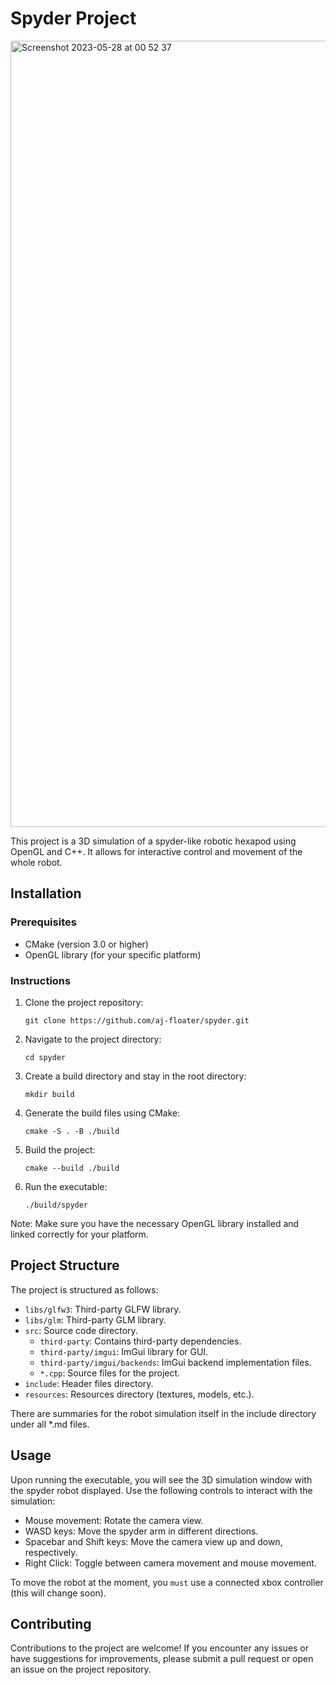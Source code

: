 # Spyder Project

<img width="1258" alt="Screenshot 2023-05-28 at 00 52 37" src="https://github.com/aj-floater/Spyder/assets/80073564/b19124f6-5ea1-4aed-b1f3-4fa58abffb8e">

This project is a 3D simulation of a spyder-like robotic hexapod using OpenGL and C++. It allows for interactive control and movement of the whole robot.

## Installation

### Prerequisites
- CMake (version 3.0 or higher)
- OpenGL library (for your specific platform)

### Instructions

1. Clone the project repository:
   ```
   git clone https://github.com/aj-floater/spyder.git
   ```

2. Navigate to the project directory:
   ```
   cd spyder
   ```

3. Create a build directory and stay in the root directory:
   ```
   mkdir build
   ```

4. Generate the build files using CMake:
   ```
   cmake -S . -B ./build
   ```

5. Build the project:
   ```
   cmake --build ./build
   ```

6. Run the executable:
   ```
   ./build/spyder
   ```

Note: Make sure you have the necessary OpenGL library installed and linked correctly for your platform.

## Project Structure

The project is structured as follows:

- `libs/glfw3`: Third-party GLFW library.
- `libs/glm`: Third-party GLM library.
- `src`: Source code directory.
   - `third-party`: Contains third-party dependencies.
   - `third-party/imgui`: ImGui library for GUI.
   - `third-party/imgui/backends`: ImGui backend implementation files.
   - `*.cpp`: Source files for the project.
- `include`: Header files directory.
- `resources`: Resources directory (textures, models, etc.).

There are summaries for the robot simulation itself in the include directory under all *.md files. 

## Usage

Upon running the executable, you will see the 3D simulation window with the spyder robot displayed. Use the following controls to interact with the simulation:

- Mouse movement: Rotate the camera view.
- WASD keys: Move the spyder arm in different directions.
- Spacebar and Shift keys: Move the camera view up and down, respectively.
- Right Click: Toggle between camera movement and mouse movement.

To move the robot at the moment, you `must` use a connected xbox controller (this will change soon).

## Contributing

Contributions to the project are welcome! If you encounter any issues or have suggestions for improvements, please submit a pull request or open an issue on the project repository.
